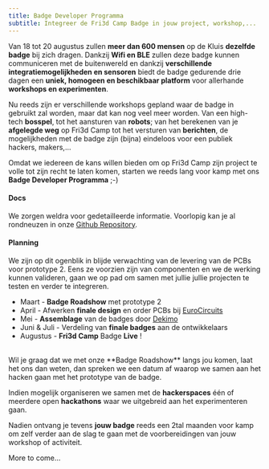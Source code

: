 ```yaml
---
title: Badge Developer Programma
subtitle: Integreer de Fri3d Camp Badge in jouw project, workshop,...
---
```


Van 18 tot 20 augustus zullen **meer dan 600 mensen** op de Kluis **dezelfde
badge** bij zich dragen. Dankzij **Wifi en BLE** zullen deze badge kunnen
communiceren met de buitenwereld en dankzij **verschillende
integratiemogelijkheden en sensoren** biedt de badge gedurende drie dagen een
**uniek, homogeen en beschikbaar platform** voor allerhande **workshops en
experimenten**.

Nu reeds zijn er verschillende workshops gepland waar de badge in gebruikt zal
worden, maar dat kan nog veel meer worden. Van een high-tech **bosspel**, tot
het aansturen van **robots**; van het berekenen van je **afgelegde weg** op
Fri3d Camp tot het versturen van **berichten**, de mogelijkheden met de badge
zijn (bijna) eindeloos voor een publiek hackers, makers,...

Omdat we iedereen de kans willen bieden om op Fri3d Camp zijn project te volle
tot zijn recht te laten komen, starten we reeds lang voor kamp met ons **Badge
Developer Programma** ;-)

#### Docs

We zorgen weldra voor gedetailleerde informatie. Voorlopig kan je al rondneuzen
in onze [Github Repository](https://github.com/Fri3dCamp/badge).

#### Planning

We zijn op dit ogenblik in blijde verwachting van de levering van de PCBs voor
prototype 2. Eens ze voorzien zijn van componenten en we de werking kunnen
valideren, gaan we op pad om samen met jullie jullie projecten te testen en
verder te integreren.

* Maart - **Badge Roadshow** met prototype 2
* April - Afwerken **finale design** en order PCBs bij [EuroCircuits](https://www.eurocircuits.com)
* Mei - **Assemblage** van de badges door [Dekimo](http://www.dekimo.com)
* Juni & Juli - Verdeling van **finale badges** aan de ontwikkelaars
* Augustus - **Fri3d Camp** Badge **Live** !

<br>
Wil je graag dat we met onze **Badge Roadshow** langs jou komen, laat het ons
dan weten, dan spreken we een datum af waarop we samen aan het hacken gaan met
het prototype van de badge.

Indien mogelijk organiseren we samen met de **hackerspaces** één of meerdere
open **hackathons** waar we uitgebreid aan het experimenteren gaan.

Nadien ontvang je tevens **jouw badge** reeds een 2tal maanden voor kamp om
zelf verder aan de slag te gaan met de voorbereidingen van jouw workshop of
activiteit.

More to come...
  